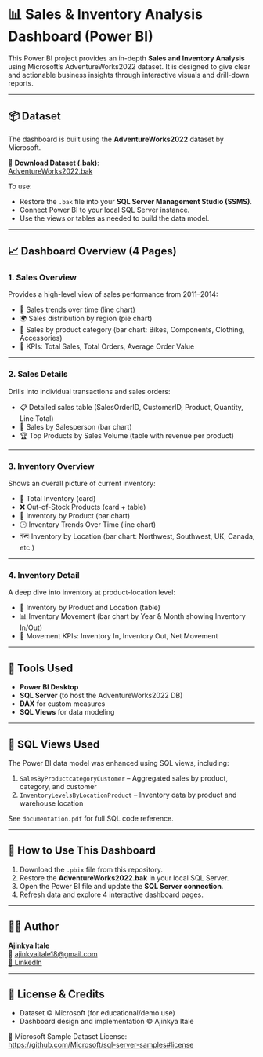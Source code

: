 # 📊 Sales & Inventory Analysis Dashboard (Power BI)

This Power BI project provides an in-depth **Sales and Inventory Analysis** using Microsoft’s AdventureWorks2022 dataset. It is designed to give clear and actionable business insights through interactive visuals and drill-down reports.

---

## 📦 Dataset

The dashboard is built using the **AdventureWorks2022** dataset by Microsoft.

🔗 **Download Dataset (.bak)**:  
[AdventureWorks2022.bak](https://github.com/Microsoft/sql-server-samples/releases/download/adventureworks/AdventureWorks2022.bak)

To use:
- Restore the `.bak` file into your **SQL Server Management Studio (SSMS)**.
- Connect Power BI to your local SQL Server instance.
- Use the views or tables as needed to build the data model.

---

## 📈 Dashboard Overview (4 Pages)

### 1. **Sales Overview**
Provides a high-level view of sales performance from 2011–2014:
- 📅 Sales trends over time (line chart)
- 🌍 Sales distribution by region (pie chart)
- 🧱 Sales by product category (bar chart: Bikes, Components, Clothing, Accessories)
- 📌 KPIs: Total Sales, Total Orders, Average Order Value

---

### 2. **Sales Details**
Drills into individual transactions and sales orders:
- 📋 Detailed sales table (SalesOrderID, CustomerID, Product, Quantity, Line Total)
- 👤 Sales by Salesperson (bar chart)
- 🏆 Top Products by Sales Volume (table with revenue per product)

---

### 3. **Inventory Overview**
Shows an overall picture of current inventory:
- 🔢 Total Inventory (card)
- ❌ Out-of-Stock Products (card + table)
- 🧮 Inventory by Product (bar chart)
- 🕒 Inventory Trends Over Time (line chart)
- 🗺️ Inventory by Location (bar chart: Northwest, Southwest, UK, Canada, etc.)

---

### 4. **Inventory Detail**
A deep dive into inventory at product-location level:
- 📍 Inventory by Product and Location (table)
- 📊 Inventory Movement (bar chart by Year & Month showing Inventory In/Out)
- 🔁 Movement KPIs: Inventory In, Inventory Out, Net Movement

---

## 🔧 Tools Used

- **Power BI Desktop**
- **SQL Server** (to host the AdventureWorks2022 DB)
- **DAX** for custom measures
- **SQL Views** for data modeling

---

## 📄 SQL Views Used

The Power BI data model was enhanced using SQL views, including:
1. `SalesByProductcategoryCustomer` – Aggregated sales by product, category, and customer
2. `InventoryLevelsByLocationProduct` – Inventory data by product and warehouse location

See `documentation.pdf` for full SQL code reference.

---

## 🧭 How to Use This Dashboard

1. Download the `.pbix` file from this repository.
2. Restore the **AdventureWorks2022.bak** in your local SQL Server.
3. Open the Power BI file and update the **SQL Server connection**.
4. Refresh data and explore 4 interactive dashboard pages.

---

## 🧑‍💻 Author

**Ajinkya Itale**  
📧 ajinkyaitale18@gmail.com  
[🔗 LinkedIn](https://www.linkedin.com/in/ajinkya-itale-b8048721b)

---

## 📃 License & Credits

- Dataset © Microsoft (for educational/demo use)  
- Dashboard design and implementation © Ajinkya Itale

🔗 Microsoft Sample Dataset License:  
https://github.com/Microsoft/sql-server-samples#license
